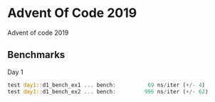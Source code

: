 # Advent Of Code 2019

Advent of code 2019


## Benchmarks

Day 1
```rust
test day1::d1_bench_ex1 ... bench:          69 ns/iter (+/- 4)
test day1::d1_bench_ex2 ... bench:         996 ns/iter (+/- 62)
```
